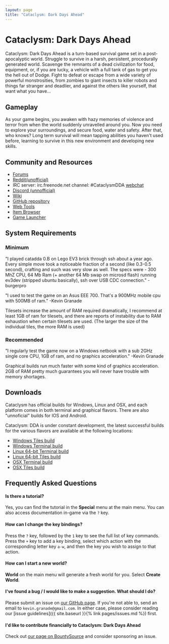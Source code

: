 ```yaml
---
layout: page
title: "Cataclysm: Dark Days Ahead"
---
```


# Cataclysm: Dark Days Ahead

Cataclysm: Dark Days Ahead is a turn-based survival game set in a post-apocalyptic world. Struggle to survive in a harsh, persistent, procedurally generated world. Scavenge the remnants of a dead civilization for food, equipment, or, if you are lucky, a vehicle with a full tank of gas to get you the hell out of Dodge. Fight to defeat or escape from a wide variety of powerful monstrosities, from zombies to giant insects to killer robots and things far stranger and deadlier, and against the others like yourself, that want what you have...

## Gameplay

As your game begins, you awaken with hazy memories of violence and terror from when the world suddenly unravelled around you.  Now you need to explore your surroundings, and secure food, water and safety.  After that, who knows?  Long term survival will mean tapping abilities you haven't used before, learning to survive in this new environment and developing new skills.

## Community and Resources

* [Forums](https://discourse.cataclysmdda.org)
* [Reddit(unofficial)](https://www.reddit.com/r/cataclysmdda/)
* IRC server: irc.freenode.net channel: #CataclysmDDA [webchat](https://webchat.freenode.net/?channels=#CataclysmDDA)
* [Discord (unnofficial)](https://discord.gg/DPxUcX7)
* [Wiki](http://tools.cataclysmdda.com/wiki)
* [GitHub repository](https://github.com/CleverRaven/Cataclysm-DDA)
* [Web Tools](http://tools.cataclysmdda.com/)
* [Item Browser](http://cdda-trunk.chezzo.com/)
* [Game Launcher](https://discourse.cataclysmdda.org/t/cdda-game-launcher-automatic-updates-and-more)

## System Requirements
### Minimum
"I played catadda 0.B on Lego EV3 brick through ssh about a year ago. Every simple move took a noticeable fraction of a second (like 0.3-0.5 second), crafting and such was very slow as well. The specs were - 300 MhZ CPU, 64 Mb Ram (+ another 64 Mb swap on microsd flash) running ev3dev (stripped ubuntu basically), ssh over USB CDC connection." -burgerpro

"I used to test the game on an Asus EEE 700. That's a 900MHz mobile cpu with 500MB of ram." -Kevin Granade

Tilesets increase the amount of RAM required dramatically, I recommend at least 1GB of ram for tilesets, and there are reports of instability due to RAM exhaustion when certain tilesets are used. (The larger the size of the individual tiles, the more RAM is used)

### Recommended
"I regularly test the game now on a Windows netbook with a sub 2GHz single core CPU, 1GB of ram, and no graphics acceleration." -Kevin Granade

Graphical builds run much faster with some kind of graphics acceleration.  2GB of RAM pretty much guarantees you will never have trouble with memory shortages.

## Downloads

Cataclysm has official builds for Windows, Linux and OSX, and each platform comes in both terminal and graphical flavors. There are also "unnoficial" builds for IOS and Android.

Cataclysm: DDA is under constant development, the latest successful builds for the various flavors are available at the following locations:
* [Windows Tiles build](http://dev.narc.ro/cataclysm/jenkins-latest/Windows/Tiles/)
* [Windows Terminal build](http://dev.narc.ro/cataclysm/jenkins-latest/Windows/Curses/)
* [Linux 64-bit Terminal build](http://dev.narc.ro/cataclysm/jenkins-latest/Linux_x64/Curses/)
* [Linux 64-bit Tiles build](http://dev.narc.ro/cataclysm/jenkins-latest/Linux_x64/Tiles/)
* [OSX Terminal build](http://dev.narc.ro/cataclysm/jenkins-latest/OSX/Curses/)
* [OSX Tiles build](http://dev.narc.ro/cataclysm/jenkins-latest/OSX/Tiles/)

## Frequently Asked Questions

#### Is there a tutorial?

Yes, you can find the tutorial in the **Special** menu at the main menu. You can also access documentation in-game via the `?` key.

#### How can I change the key bindings?

Press the `?` key, followed by the `1` key to see the full list of key commands. Press the `+` key to add a key binding, select which action with the corresponding letter key `a-w`, and then the key you wish to assign to that action.

#### How can I start a new world?

**World** on the main menu will generate a fresh world for you. Select **Create World**.

#### I've found a bug / I would like to make a suggestion. What should I do?

Please submit an issue on [our GitHub page](https://github.com/CleverRaven/Cataclysm-DDA/issues/). If you're not able to, send an email to `kevin.granade@gmail.com`.  In either case, please consider reading our [issue guidelines]({{ site.baseurl }}{% link pages/issues.md %}) first.

#### I'd like to contribute financially to Cataclysm: Dark Days Ahead

Check out [our page on BountySource](https://www.bountysource.com/teams/cataclysm-dda) and consider sponsoring an issue.

